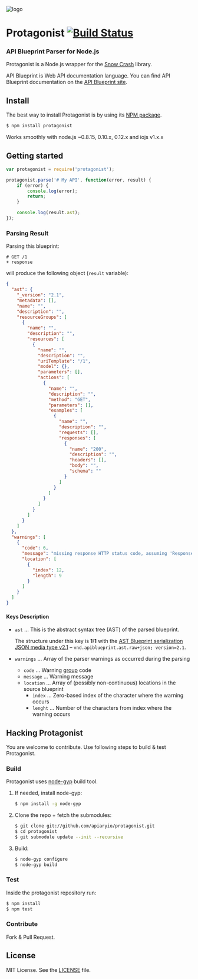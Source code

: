 ![logo](https://raw.github.com/apiaryio/api-blueprint/master/assets/logo_apiblueprint.png)

# Protagonist [![Build Status](https://travis-ci.org/apiaryio/protagonist.png?branch=master)](https://travis-ci.org/apiaryio/protagonist)
### API Blueprint Parser for Node.js
Protagonist is a Node.js wrapper for the [Snow Crash](https://github.com/apiaryio/snowcrash) library.

API Blueprint is Web API documentation language. You can find API Blueprint documentation on the [API Blueprint site](http://apiblueprint.org).

## Install
The best way to install Protagonist is by using its [NPM package](https://npmjs.org/package/protagonist).

```sh
$ npm install protagonist
```

Works smoothly with node.js ~0.8.15, 0.10.x, 0.12.x and iojs v1.x.x

## Getting started

```js
var protagonist = require('protagonist');

protagonist.parse('# My API', function(error, result) {
    if (error) {
        console.log(error);
        return;
    }

    console.log(result.ast);
});
```

### Parsing Result

Parsing this blueprint:

```
# GET /1
+ response
```

will produce the following object (`result` variable):

```json
{
  "ast": {
    "_version": "2.1",
    "metadata": [],
    "name": "",
    "description": "",
    "resourceGroups": [
      {
        "name": "",
        "description": "",
        "resources": [
          {
            "name": "",
            "description": "",
            "uriTemplate": "/1",
            "model": {},
            "parameters": [],
            "actions": [
              {
                "name": "",
                "description": "",
                "method": "GET",
                "parameters": [],
                "examples": [
                  {
                    "name": "",
                    "description": "",
                    "requests": [],
                    "responses": [
                      {
                        "name": "200",
                        "description": "",
                        "headers": [],
                        "body": "",
                        "schema": ""
                      }
                    ]
                  }
                ]
              }
            ]
          }
        ]
      }
    ]
  },
  "warnings": [
    {
      "code": 6,
      "message": "missing response HTTP status code, assuming 'Response 200'",
      "location": [
        {
          "index": 12,
          "length": 9
        }
      ]
    }
  ]
}
```

#### Keys Description

+ `ast` ... This is the abstract syntax tree (AST) of the parsed blueprint. 

    The structure under this key is **1:1** with the [AST Blueprint serialization JSON media type v2.1](https://github.com/apiaryio/api-blueprint-ast#json-serialization) – `vnd.apiblueprint.ast.raw+json; version=2.1`.

+ `warnings` ... Array of the parser warnings as occurred during the parsing
    + `code` ...  Warning [group](https://github.com/apiaryio/snowcrash/blob/master/src/SourceAnnotation.h#L128) code
    + `message` ... Warning message
    + `location` ... Array of (possibly non-continuous) locations in the source blueprint
        + `index` ... Zero-based index of the character where the warning occurs
        + `lenght` ... Number of the characters from index where the warning occurs

## Hacking Protagonist
You are welcome to contribute. Use following steps to build & test Protagonist.

### Build
Protagonist uses [node-gyp](https://github.com/TooTallNate/node-gyp) build tool. 

1. If needed, install node-gyp:

    ```sh
    $ npm install -g node-gyp
    ```

2. Clone the repo + fetch the submodules:

    ```sh
    $ git clone git://github.com/apiaryio/protagonist.git
    $ cd protagonist
    $ git submodule update --init --recursive
    ```
    
3. Build:
    
    ```sh
    $ node-gyp configure
    $ node-gyp build    
    ```

### Test
Inside the protagonist repository run:

```sh
$ npm install
$ npm test
```
    
### Contribute
Fork & Pull Request. 

## License
MIT License. See the [LICENSE](https://github.com/apiaryio/protagonist/blob/master/LICENSE) file.

